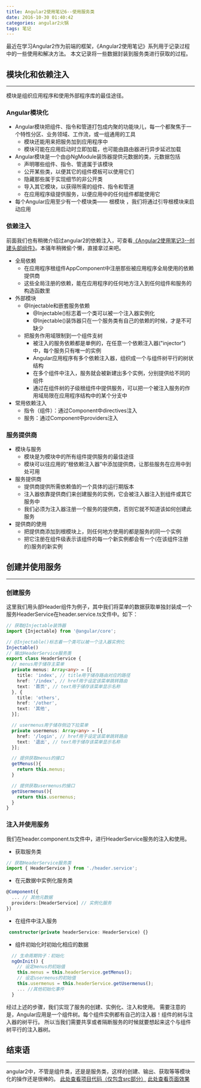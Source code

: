 ```yaml
---
title: Angular2使用笔记6--使用服务类
date: 2016-10-30 01:40:42
categories: angular2火锅
tags: 笔记
---
```

最近在学习Angular2作为前端的框架，《Angular2使用笔记》系列用于记录过程中的一些使用和解决方法。
本文记录将一些数据封装到服务类进行获取的过程。
<!--more-->
## 模块化和依赖注入
-----
模块是组织应用程序和使用外部程序库的最佳途径。
### Angular模块化
- Angular模块把组件、指令和管道打包成内聚的功能块儿，每一个都聚焦于一个特性分区、业务领域、工作流，或一组通用的工具
  - 模块还能用来把服务加到应用程序中
  - 模块可能在应用启动时立即加载，也可能由路由器进行异步延迟加载
- Angular模块是一个由@NgModule装饰器提供元数据的类，元数据包括
  - 声明哪些组件、指令、管道属于该模块
  - 公开某些类，以便其它的组件模板可以使用它们
  - 隐藏那些属于实现细节的非公开类
  - 导入其它模块，以获得所需的组件、指令和管道
  - 在应用程序级提供服务，以便应用中的任何组件都能使用它
- 每个Angular应用至少有一个模块类—— 根模块 ，我们将通过引导根模块来启动应用

### 依赖注入
前面我们也有稍微介绍过angular2的依赖注入，可查看[《Angular2使用笔记3--创建头部组件》](/2016/10/07/angular2-notes-3-create-header/)。本骚年稍微偷个懒，直接拿过来吧。
- 全局依赖
  - 在应用程序根组件AppComponent中注册那些被应用程序全局使用的依赖提供商
  - 这些全局注册的依赖，能在应用程序的任何地方注入到任何组件和服务的构造函数里
- 外部模块
  - @Injectable和嵌套服务依赖
    - @Injectable()标志着一个类可以被一个注入器实例化
    - @Injectable()装饰器只在一个服务类有自己的依赖的时候，才是不可缺少
  - 把服务作用域限制到一个组件支树
    - 被注入的服务依赖都是单例的，在任意一个依赖注入器("injector")中，每个服务只有唯一的实例
    - Angular应用程序有多个依赖注入器，组织成一个与组件树平行的树状结构
    - 在多个组件中注入，服务就会被新建出多个实例，分别提供给不同的组件
    - 通过在组件树的子级根组件中提供服务，可以把一个被注入服务的作用域局限在应用程序结构中的某个分支中
- 常用依赖注入
  - 指令（组件）：通过Component中directives注入
  - 服务：通过Component中providers注入

### 服务提供商
- 模块与服务
  - 模块是为模块中的所有组件提供服务的最佳途径
  - 模块可以往应用的“根依赖注入器”中添加提供商，让那些服务在应用中到处可用
- 服务提供商
  - 提供商提供所需依赖值的一个具体的运行期版本
  - 注入器依靠提供商们来创建服务的实例，它会被注入器注入到组件或其它服务中
  - 我们必须为注入器注册一个服务的提供商，否则它就不知道该如何创建此服务
- 提供商的使用
  - 把提供商添加到根模块上，则任何地方使用的都是服务的同一个实例
  - 把它注册在组件级表示该组件的每一个新实例都会有一个(在该组件注册的)服务的新实例

## 创建并使用服务
---
### 创建服务
这里我们用头部Header组件为例子，其中我们将菜单的数据获取单独封装成一个服务HeaderService在header.service.ts文件中。如下：
``` ts
// 获取@Injectable装饰器
import {Injectable} from '@angular/core';

// @Injectable()标志着一个类可以被一个注入器实例化
Injectable()
// 输出HeaderService服务类
export class HeaderService {
  // menus用于储存主菜单
  private menus: Array<any> = [{
    title: 'index', // title用于储存路由对应的路径
    href: '/index', // href用于设定该菜单跳转路由
    text: '首页', // text用于储存该菜单显示名称
  }, {
    title: 'others',
    href: '/other',
    text: '其他',
  }];

  // usermenus用于储存侧边下拉菜单
  private usermenus: Array<any> = [{
    href: '/login', // href用于设定该菜单跳转路由
    text: '退出', // text用于储存该菜单显示名称
  }];

  // 提供获取menus的接口
  getMenus(){
    return this.menus;
  }

  // 提供获取usermenus的接口
  getUsermenus(){
    return this.usermenus;
  }
}
```

### 注入并使用服务
我们在header.component.ts文件中，进行HeaderService服务的注入和使用。
- 获取服务类

``` typescript
// 获取HeaderService服务类
import { HeaderService } from './header.service';
```

- 在元数据中实例化服务类

``` typescript
@Component({
  ... // 其他元数据
  providers:[HeaderService] // 实例化服务
})
```

- 在组件中注入服务

``` typescript
 constructor(private headerService: HeaderService) {}
```

- 组件初始化时初始化相应的数据

``` typescript
  // 生命周期钩子：初始化
  ngOnInit() {
    // 设定menus的初始值
    this.menus = this.headerService.getMenus();
    // 设定usermenus的初始值
    this.usermenus = this.headerService.getUsermenus();
    ... //其他初始化事件
  }
```

经过上述的步骤，我们实现了服务的创建、实例化、注入和使用。
需要注意的是，Angular应用是一个组件树。每个组件实例都有自己的注入器！组件的树与注入器的树平行。
所以当我们需要共享或者隔断服务的时候就要想起来这个与组件树平行的注入器树。

## 结束语
-----
angular2中，不管是组件类，还是是服务类，这样的创建、输出、获取等等模块化的操作还是很棒的。
[此处查看项目代码（仅包含src部分）](https://github.com/godbasin/godbasin.github.io/tree/blog-codes/angular2-notes/6-use-service-class)
[此处查看页面效果](http://oc8qsv1w6.bkt.clouddn.com/6-use-service-class/index.html#/index)
